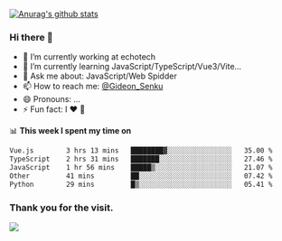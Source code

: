 [![Anurag's github stats](https://github-readme-stats.vercel.app/api?username=gideonsenku)](https://github.com/anuraghazra/github-readme-stats)
### Hi there 👋
- 🔭 I’m currently working at echotech
- 🌱 I’m currently learning JavaScript/TypeScript/Vue3/Vite...
- 💬 Ask me about: JavaScript/Web Spidder 
- 📫 How to reach me: [@Gideon_Senku](https://t.me/Gideon_Senku)
- 😄 Pronouns: ...
- ⚡ Fun fact: I ❤️ 🎵

📊 **This week I spent my time on**
<!--START_SECTION:waka-->

```txt
Vue.js        3 hrs 13 mins   ████████▓░░░░░░░░░░░░░░░░   35.00 %
TypeScript    2 hrs 31 mins   ███████░░░░░░░░░░░░░░░░░░   27.46 %
JavaScript    1 hr 56 mins    █████▒░░░░░░░░░░░░░░░░░░░   21.07 %
Other         41 mins         ██░░░░░░░░░░░░░░░░░░░░░░░   07.42 %
Python        29 mins         █▒░░░░░░░░░░░░░░░░░░░░░░░   05.41 %
```

<!--END_SECTION:waka-->


### Thank you for the visit.
![](http://profile-counter.glitch.me/gideonsenku/count.svg)
<!--
**GideonSenku/GideonSenku** is a ✨ _special_ ✨ repository because its `README.md` (this file) appears on your GitHub profile.

Here are some ideas to get you started:

- 🔭 I’m currently working on ...
- 🌱 I’m currently learning ...
- 👯 I’m looking to collaborate on ...
- 🤔 I’m looking for help with ...
- 💬 Ask me about ...
- 📫 How to reach me: ...
- 😄 Pronouns: ...
- ⚡ Fun fact: ...
-->
